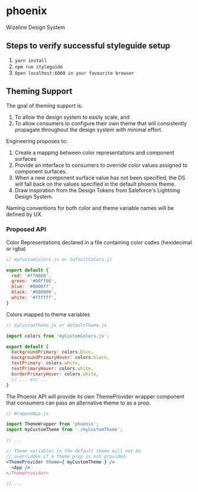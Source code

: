 # phoenix
Wizeline Design System

## Steps to verify successful styleguide setup

1. `yarn install`
2. `npm run styleguide`
3. `Open localhost:6060 in your favourite browser`


## Theming Support

The goal of theming support is:
1. To allow the design system to easily scale, and
2. To allow consumers to configure their own theme that will consistently propagate throughout the design system with minimal effort.

Engineering proposes to:
1. Create a mapping between color representations and component surfaces
2. Provide an interface to consumers to override color values assigned to component surfaces.
3. When a new component surface value has not been specified, the DS will fall back on the values specified in the default phoenix theme.
4. Draw inspiration from the Design Tokens from Saleforce's Lightning Design System.

Naming conventions for both color and theme variable names will be defined by UX.


### Proposed API

Color Representations declared in a file containing color codes (hexidecimal or rgba)

```jsx
// myCustomColors.js or defaultColors.js

export default {
  red: '#ff0000',
  green: '#00ff00',
  blue: '#0000ff',
  black: '#000000',
  white: '#ffffff',
}
```

Colors mapped to theme variables
```jsx
// myCustomTheme.js or defaultTheme.js

import colors from 'myCustomColors.js';

export default {
  backgroundPrimary: colors.blue,
  backgroundPrimaryHover: colors.black,
  textPrimary: colors.white,
  textPrimaryHover: colors.white,
  borderPrimaryHover: colors.white,
  // ... etc ...
}
```

The Phoenix API will provide its own ThemeProvider wrapper component that
consumers can pass an alternative theme to as a prop.

```jsx
// WrappedApp.js

import ThemeWrapper from 'phoenix';
import myCustomTheme from './myCustomTheme';

// ...

// Theme variables in the default theme will not be
// overridden if a theme prop is not provided.
<ThemeProvider theme={ myCustomTheme } />
  <App />
</ThemeProvider>

// ...
```
